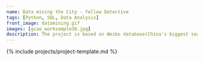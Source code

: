 ```yaml
---
name: Data mining the City - Yellow Detective
tags: [Python, SQL, Data Analysis]
front_image: datamining.gif
images: [gcao_worksample38.jpg]
description: The project is based on Weibo database(China's biggest social network). It's a web prototype tool by which you can query Weibo users who have checked-in in an certain area and time range, the tool will find you other places these users have visited. Therefore, a place of network is formed. It's a powerful tool to discovery Geo- connections based on each individual user
---
```


{% include projects/project-template.md %}